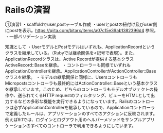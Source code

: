 # Railsの演習

①演習1
・scaffoldでuser,postテーブル作成
・userとpostの紐付け及びuser側にpostを表示。https://qiita.com/bitarx/items/a07c15e39ab1382396d4 参照。
・一部バリデーション実装

知識として
・UserモデルとPostモデルはいずれも、ApplicationRecordというクラスを継承している。（Rubyでは継承関係を<記号で表現）。また、ApplicationRecordクラスは、Active Recordが提供する基本クラス ActiveRecord::Baseを継承。
・コントローラーも同様でいずれもApplicationControllerを継承。ApplicationControllerがActionController::Baseクラスを継承。
・モデルの継承関係と同様に、UsersコントローラもMicropostsコントローラも最終的にはActionController::Baseという基本クラスを継承しています。このため、どちらのコントローラもモデルオブジェクトの操作や、送られてくるHTTP requestのフィルタリング、ビューをHTMLとして出力するなどの多彩な機能を実行できるようになっています。Railsのコントローラは必ずApplicationControllerを継承しているので、Applicationコントローラで定義したルールは、アプリケーションのすべてのアクションに反映されます。例えば9.1では、ログインとログアウト用のヘルパーメソッドをサンプルアプリケーションのすべてのコントローラで利用できるようにしています。